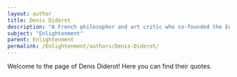 ```yaml
---
layout: author
title: Denis Diderot
description: "A French philosopher and art critic who co-founded the Encyclopédie, which aimed to collect and disseminate knowledge, promoting Enlightenment values through education."
subject: "Enlightenment"
parent: Enlightenment
permalink: /Enlightenment/authors/Denis-Diderot/
---
```


Welcome to the page of Denis Diderot! Here you can find their quotes.
